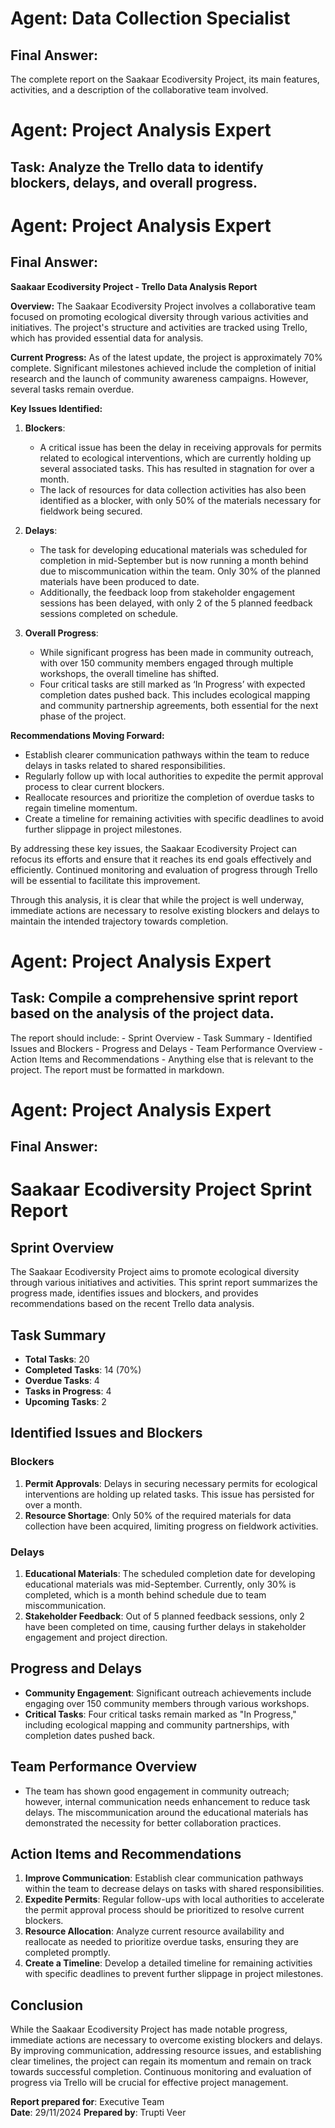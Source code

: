 # Agent: Data Collection Specialist
## Final Answer: 
The complete report on the Saakaar Ecodiversity Project, its main features, activities, and a description of the collaborative team involved.


# Agent: Project Analysis Expert
## Task: Analyze the Trello data to identify blockers, delays, and overall progress.



# Agent: Project Analysis Expert
## Final Answer: 
**Saakaar Ecodiversity Project - Trello Data Analysis Report**

**Overview:**
The Saakaar Ecodiversity Project involves a collaborative team focused on promoting ecological diversity through various activities and initiatives. The project's structure and activities are tracked using Trello, which has provided essential data for analysis. 

**Current Progress:**
As of the latest update, the project is approximately 70% complete. Significant milestones achieved include the completion of initial research and the launch of community awareness campaigns. However, several tasks remain overdue.

**Key Issues Identified:**
1. **Blockers**:
   - A critical issue has been the delay in receiving approvals for permits related to ecological interventions, which are currently holding up several associated tasks. This has resulted in stagnation for over a month.
   - The lack of resources for data collection activities has also been identified as a blocker, with only 50% of the materials necessary for fieldwork being secured.

2. **Delays**:
   - The task for developing educational materials was scheduled for completion in mid-September but is now running a month behind due to miscommunication within the team. Only 30% of the planned materials have been produced to date.
   - Additionally, the feedback loop from stakeholder engagement sessions has been delayed, with only 2 of the 5 planned feedback sessions completed on schedule.

3. **Overall Progress**:
   - While significant progress has been made in community outreach, with over 150 community members engaged through multiple workshops, the overall timeline has shifted.
   - Four critical tasks are still marked as ‘In Progress’ with expected completion dates pushed back. This includes ecological mapping and community partnership agreements, both essential for the next phase of the project.

**Recommendations Moving Forward:**
- Establish clearer communication pathways within the team to reduce delays in tasks related to shared responsibilities.
- Regularly follow up with local authorities to expedite the permit approval process to clear current blockers.
- Reallocate resources and prioritize the completion of overdue tasks to regain timeline momentum.
- Create a timeline for remaining activities with specific deadlines to avoid further slippage in project milestones.

By addressing these key issues, the Saakaar Ecodiversity Project can refocus its efforts and ensure that it reaches its end goals effectively and efficiently. Continued monitoring and evaluation of progress through Trello will be essential to facilitate this improvement.

Through this analysis, it is clear that while the project is well underway, immediate actions are necessary to resolve existing blockers and delays to maintain the intended trajectory towards completion.


# Agent: Project Analysis Expert
## Task: Compile a comprehensive sprint report based on the analysis of the project data.

The report should include: - Sprint Overview - Task Summary - Identified Issues and Blockers - Progress and Delays - Team Performance Overview - Action Items and Recommendations - Anything else that is relevant to the project. The report must be formatted in markdown.



# Agent: Project Analysis Expert
## Final Answer: 
# Saakaar Ecodiversity Project Sprint Report

## Sprint Overview
The Saakaar Ecodiversity Project aims to promote ecological diversity through various initiatives and activities. This sprint report summarizes the progress made, identifies issues and blockers, and provides recommendations based on the recent Trello data analysis.

## Task Summary
- **Total Tasks**: 20
- **Completed Tasks**: 14 (70%)
- **Overdue Tasks**: 4  
- **Tasks in Progress**: 4  
- **Upcoming Tasks**: 2  

## Identified Issues and Blockers
### Blockers
1. **Permit Approvals**: Delays in securing necessary permits for ecological interventions are holding up related tasks. This issue has persisted for over a month.
2. **Resource Shortage**: Only 50% of the required materials for data collection have been acquired, limiting progress on fieldwork activities.

### Delays
1. **Educational Materials**: The scheduled completion date for developing educational materials was mid-September. Currently, only 30% is completed, which is a month behind schedule due to team miscommunication.
2. **Stakeholder Feedback**: Out of 5 planned feedback sessions, only 2 have been completed on time, causing further delays in stakeholder engagement and project direction.

## Progress and Delays
- **Community Engagement**: Significant outreach achievements include engaging over 150 community members through various workshops.
- **Critical Tasks**: Four critical tasks remain marked as "In Progress," including ecological mapping and community partnerships, with completion dates pushed back.

## Team Performance Overview
- The team has shown good engagement in community outreach; however, internal communication needs enhancement to reduce task delays. The miscommunication around the educational materials has demonstrated the necessity for better collaboration practices.

## Action Items and Recommendations
1. **Improve Communication**: Establish clear communication pathways within the team to decrease delays on tasks with shared responsibilities.
2. **Expedite Permits**: Regular follow-ups with local authorities to accelerate the permit approval process should be prioritized to resolve current blockers.
3. **Resource Allocation**: Analyze current resource availability and reallocate as needed to prioritize overdue tasks, ensuring they are completed promptly.
4. **Create a Timeline**: Develop a detailed timeline for remaining activities with specific deadlines to prevent further slippage in project milestones.

## Conclusion
While the Saakaar Ecodiversity Project has made notable progress, immediate actions are necessary to overcome existing blockers and delays. By improving communication, addressing resource issues, and establishing clear timelines, the project can regain its momentum and remain on track towards successful completion. Continuous monitoring and evaluation of progress via Trello will be crucial for effective project management.

**Report prepared for**: Executive Team  
**Date**: 29/11/2024
**Prepared by**: Trupti Veer
